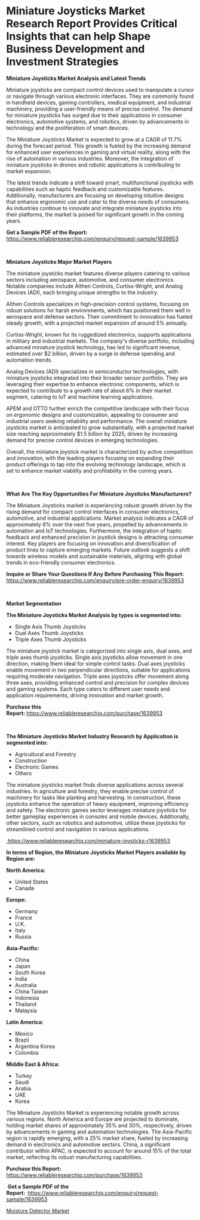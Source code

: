 <p><h1>Miniature Joysticks Market Research Report Provides Critical Insights that can help Shape Business Development and Investment Strategies</h1></p><p><strong>Miniature Joysticks Market Analysis and Latest Trends</strong></p>
<p><p>Miniature joysticks are compact control devices used to manipulate a cursor or navigate through various electronic interfaces. They are commonly found in handheld devices, gaming controllers, medical equipment, and industrial machinery, providing a user-friendly means of precise control. The demand for miniature joysticks has surged due to their applications in consumer electronics, automotive systems, and robotics, driven by advancements in technology and the proliferation of smart devices.</p><p>The Miniature Joysticks Market is expected to grow at a CAGR of 11.7% during the forecast period. This growth is fueled by the increasing demand for enhanced user experiences in gaming and virtual reality, along with the rise of automation in various industries. Moreover, the integration of miniature joysticks in drones and robotic applications is contributing to market expansion. </p><p>The latest trends indicate a shift toward smart, multifunctional joysticks with capabilities such as haptic feedback and customizable features. Additionally, manufacturers are focusing on developing intuitive designs that enhance ergonomic use and cater to the diverse needs of consumers. As industries continue to innovate and integrate miniature joysticks into their platforms, the market is poised for significant growth in the coming years.</p></p>
<p><strong>Get a Sample PDF of the Report:&nbsp;</strong> <a href="https://www.reliableresearchiq.com/enquiry/request-sample/1639953?utm_campaign=2042&utm_medium=2&utm_source=Github&utm_content=ia&utm_term=23022025&utm_id=miniature-joysticks">https://www.reliableresearchiq.com/enquiry/request-sample/1639953</a></p>
<p>&nbsp;</p>
<p><strong>Miniature Joysticks Major Market Players</strong></p>
<p><p>The miniature joysticks market features diverse players catering to various sectors including aerospace, automotive, and consumer electronics. Notable companies include Althen Controls, Curtiss-Wright, and Analog Devices (ADI), each bringing unique strengths to the industry.</p><p>Althen Controls specializes in high-precision control systems, focusing on robust solutions for harsh environments, which has positioned them well in aerospace and defense sectors. Their commitment to innovation has fueled steady growth, with a projected market expansion of around 5% annually.</p><p>Curtiss-Wright, known for its ruggedized electronics, supports applications in military and industrial markets. The company's diverse portfolio, including advanced miniature joystick technology, has led to significant revenue, estimated over $2 billion, driven by a surge in defense spending and automation trends.</p><p>Analog Devices (ADI) specializes in semiconductor technologies, with miniature joysticks integrated into their broader sensor portfolio. They are leveraging their expertise to enhance electronic components, which is expected to contribute to a growth rate of about 6% in their market segment, catering to IoT and machine learning applications.</p><p>APEM and OTTO further enrich the competitive landscape with their focus on ergonomic designs and customization, appealing to consumer and industrial users seeking reliability and performance. The overall miniature joysticks market is anticipated to grow substantially, with a projected market size reaching approximately $1.5 billion by 2025, driven by increasing demand for precise control devices in emerging technologies.</p><p>Overall, the miniature joystick market is characterized by active competition and innovation, with the leading players focusing on expanding their product offerings to tap into the evolving technology landscape, which is set to enhance market viability and profitability in the coming years.</p></p>
<p>&nbsp;</p>
<p><strong>What Are The Key Opportunities For Miniature Joysticks Manufacturers?</strong></p>
<p><p>The Miniature Joysticks market is experiencing robust growth driven by the rising demand for compact control interfaces in consumer electronics, automotive, and industrial applications. Market analysis indicates a CAGR of approximately 8% over the next five years, propelled by advancements in automation and IoT technologies. Furthermore, the integration of haptic feedback and enhanced precision in joystick designs is attracting consumer interest. Key players are focusing on innovation and diversification of product lines to capture emerging markets. Future outlook suggests a shift towards wireless models and sustainable materials, aligning with global trends in eco-friendly consumer electronics.</p></p>
<p><strong>Inquire or Share Your Questions If Any Before Purchasing This Report:</strong> <a href="https://www.reliableresearchiq.com/enquiry/pre-order-enquiry/1639953?utm_campaign=2042&utm_medium=2&utm_source=Github&utm_content=ia&utm_term=23022025&utm_id=miniature-joysticks">https://www.reliableresearchiq.com/enquiry/pre-order-enquiry/1639953</a></p>
<p>&nbsp;</p>
<p><strong>Market Segmentation</strong></p>
<p><strong>The Miniature Joysticks Market Analysis by types is segmented into:</strong></p>
<p><ul><li>Single Axis Thumb Joysticks</li><li>Dual Axes Thumb Joysticks</li><li>Triple Axes Thumb Joysticks</li></ul></p>
<p><p>The miniature joystick market is categorized into single axis, dual axes, and triple axes thumb joysticks. Single axis joysticks allow movement in one direction, making them ideal for simple control tasks. Dual axes joysticks enable movement in two perpendicular directions, suitable for applications requiring moderate navigation. Triple axes joysticks offer movement along three axes, providing enhanced control and precision for complex devices and gaming systems. Each type caters to different user needs and application requirements, driving innovation and market growth.</p></p>
<p><strong>Purchase this Report:&nbsp;</strong><a href="https://www.reliableresearchiq.com/purchase/1639953?utm_campaign=2042&utm_medium=2&utm_source=Github&utm_content=ia&utm_term=23022025&utm_id=miniature-joysticks">https://www.reliableresearchiq.com/purchase/1639953</a></p>
<p>&nbsp;</p>
<p><strong>The Miniature Joysticks Market Industry Research by Application is segmented into:</strong></p>
<p><ul><li>Agricultural and Forestry</li><li>Construction</li><li>Electronic Games</li><li>Others</li></ul></p>
<p><p>The miniature joysticks market finds diverse applications across several industries. In agriculture and forestry, they enable precise control of machinery for tasks like planting and harvesting. In construction, these joysticks enhance the operation of heavy equipment, improving efficiency and safety. The electronic games sector leverages miniature joysticks for better gameplay experiences in consoles and mobile devices. Additionally, other sectors, such as robotics and automotive, utilize these joysticks for streamlined control and navigation in various applications.</p></p>
<p><a href="https://www.reliableresearchiq.com/miniature-joysticks-r1639953?utm_campaign=2042&utm_medium=2&utm_source=Github&utm_content=ia&utm_term=23022025&utm_id=miniature-joysticks">&nbsp;https://www.reliableresearchiq.com/miniature-joysticks-r1639953</a></p>
<p><strong>In terms of Region, the Miniature Joysticks Market Players available by Region are:</strong></p>
<p>
    <p> <strong> North America: </strong>
        <ul>
            <li>United States</li>
            <li>Canada</li>
        </ul>
        </p> 
    <p> <strong> Europe: </strong>
        <ul>
            <li>Germany</li>
            <li>France</li>
            <li>U.K.</li>
            <li>Italy</li>
            <li>Russia</li>
        </ul>
        </p> 
    <p> <strong> Asia-Pacific: </strong>
        <ul>
            <li>China</li>
            <li>Japan</li>
            <li>South Korea</li>
            <li>India</li>
            <li>Australia</li>
            <li>China Taiwan</li>
            <li>Indonesia</li>
            <li>Thailand</li>
            <li>Malaysia</li>
        </ul>
        </p> 
    <p> <strong> Latin America: </strong>
        <ul>
            <li>Mexico</li>
            <li>Brazil</li>
            <li>Argentina Korea</li>
            <li>Colombia</li>
        </ul>
        </p> 
    <p> <strong> Middle East & Africa: </strong>
        <ul>
            <li>Turkey</li>
            <li>Saudi</li>
            <li>Arabia</li>
            <li>UAE</li>
            <li>Korea</li>
        </ul>
    </p>
    </p>
<p><p>The Miniature Joysticks Market is experiencing notable growth across various regions. North America and Europe are projected to dominate, holding market shares of approximately 35% and 30%, respectively, driven by advancements in gaming and automation technologies. The Asia-Pacific region is rapidly emerging, with a 25% market share, fueled by increasing demand in electronics and automotive sectors. China, a significant contributor within APAC, is expected to account for around 15% of the total market, reflecting its robust manufacturing capabilities.</p></p>
<p><strong>Purchase this Report: </strong><a href="https://www.reliableresearchiq.com/purchase/1639953?utm_campaign=2042&utm_medium=2&utm_source=Github&utm_content=ia&utm_term=23022025&utm_id=miniature-joysticks">https://www.reliableresearchiq.com/purchase/1639953</a></p>
<p>&nbsp;<strong>Get a Sample PDF of the Report:&nbsp;&nbsp;</strong><a href="https://www.reliableresearchiq.com/enquiry/request-sample/1639953?utm_campaign=2042&utm_medium=2&utm_source=Github&utm_content=ia&utm_term=23022025&utm_id=miniature-joysticks">https://www.reliableresearchiq.com/enquiry/request-sample/1639953</a></p>
<p><strong></strong></p>
<p><p><a href="https://github.com/rodinayygacklezi/Market-Research-Report-List-1/blob/main/moisture-detector-market.md?utm_campaign=2042&utm_medium=2&utm_source=Github&utm_content=ia&utm_term=23022025&utm_id=miniature-joysticks">Moisture Detector Market</a></p></p>
